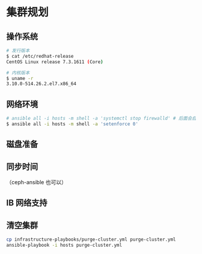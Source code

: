 # 集群规划

## 操作系统

```sh
# 发行版本
$ cat /etc/redhat-release
CentOS Linux release 7.3.1611 (Core)

# 内核版本
$ uname -r
3.10.0-514.26.2.el7.x86_64
```

## 网络环境

```sh
# ansible all -i hosts -m shell -a 'systemctl stop firewalld' # 后面会自己启动
$ ansible all -i hosts -m shell -a 'setenforce 0'
```

## 磁盘准备

## 同步时间

（ceph-ansible 也可以）

## IB 网络支持

## 清空集群

```sh
cp infrastructure-playbooks/purge-cluster.yml purge-cluster.yml
ansible-playbook -i hosts purge-cluster.yml
```
